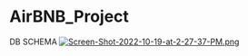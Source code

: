 # AirBNB_Project
DB SCHEMA
[![Screen-Shot-2022-10-19-at-2-27-37-PM.png](https://i.postimg.cc/T1Y7Ys78/Screen-Shot-2022-10-19-at-2-27-37-PM.png)](https://postimg.cc/ftpj88Q5)
